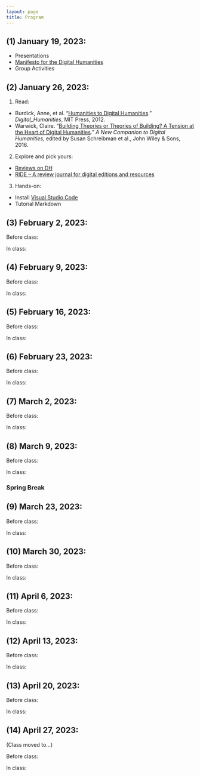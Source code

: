```yaml
---
layout: page
title: Program
---
```


## (1) January 19, 2023:

- Presentations
- [Manifesto for the Digital Humanities](https://oep.hypotheses.org/78)
- Group Activities 


## (2) January 26, 2023:

1. Read: 
  - Burdick, Anne, et al. “[Humanities to Digital Humanities](https://direct.mit.edu/books/book/5346/chapter/3837845/HUMANITIES-TO-DIGITAL-HUMANITIES).” *Digital_Humanities*, MIT Press, 2012.
  - Warwick, Claire. “[Building Theories or Theories of Building? A Tension at the Heart of Digital Humanities](http://ebookcentral.proquest.com/lib/miami/detail.action?docID=4093339).” *A New Companion to Digital Humanities*, edited by Susan Schreibman et al., John Wiley & Sons, 2016.
2. Explore and pick yours: 
  - [Reviews on DH](https://reviewsindh.pubpub.org/) 
  - [RIDE – A review journal for digital editions and resources](https://ride.i-d-e.de/)
3. Hands-on: 
  - Install [Visual Studio Code](https://code.visualstudio.com/)
  - Tutorial Markdown 

## (3) February 2, 2023:

Before class: 

In class: 

## (4) February 9, 2023:

Before class: 

In class: 

## (5) February 16, 2023:

Before class: 

In class: 

## (6) February 23, 2023:

Before class: 

In class: 

## (7) March 2, 2023:

Before class: 

In class: 

## (8) March 9, 2023:

Before class: 

In class: 

### Spring Break 

## (9) March 23, 2023:

Before class: 

In class: 

## (10) March 30, 2023:

Before class: 

In class: 

## (11) April 6, 2023:

Before class: 

In class: 

## (12) April 13, 2023:

Before class: 

In class: 

## (13) April 20, 2023:

Before class: 

In class: 

## (14) April 27, 2023:

(Class moved to...)

Before class: 

In class: 


